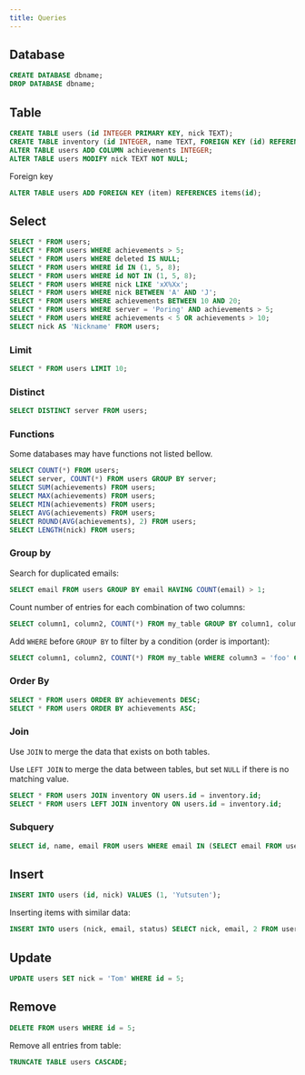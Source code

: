 ```yaml
---
title: Queries
---
```


## Database

```sql
CREATE DATABASE dbname;
DROP DATABASE dbname;
```

## Table

```sql
CREATE TABLE users (id INTEGER PRIMARY KEY, nick TEXT);
CREATE TABLE inventory (id INTEGER, name TEXT, FOREIGN KEY (id) REFERENCES users(id));
ALTER TABLE users ADD COLUMN achievements INTEGER;
ALTER TABLE users MODIFY nick TEXT NOT NULL;
```

Foreign key

```sql
ALTER TABLE users ADD FOREIGN KEY (item) REFERENCES items(id);
```

## Select

```sql
SELECT * FROM users;
SELECT * FROM users WHERE achievements > 5;
SELECT * FROM users WHERE deleted IS NULL;
SELECT * FROM users WHERE id IN (1, 5, 8);
SELECT * FROM users WHERE id NOT IN (1, 5, 8);
SELECT * FROM users WHERE nick LIKE 'xX%Xx';
SELECT * FROM users WHERE nick BETWEEN 'A' AND 'J';
SELECT * FROM users WHERE achievements BETWEEN 10 AND 20;
SELECT * FROM users WHERE server = 'Poring' AND achievements > 5;
SELECT * FROM users WHERE achievements < 5 OR achievements > 10;
SELECT nick AS 'Nickname' FROM users;
```

### Limit

```sql
SELECT * FROM users LIMIT 10;
```

### Distinct

```sql
SELECT DISTINCT server FROM users;
```

### Functions

Some databases may have functions not listed bellow.

```sql
SELECT COUNT(*) FROM users;
SELECT server, COUNT(*) FROM users GROUP BY server;
SELECT SUM(achievements) FROM users;
SELECT MAX(achievements) FROM users;
SELECT MIN(achievements) FROM users;
SELECT AVG(achievements) FROM users;
SELECT ROUND(AVG(achievements), 2) FROM users;
SELECT LENGTH(nick) FROM users;
```

### Group by

Search for duplicated emails:

```sql
SELECT email FROM users GROUP BY email HAVING COUNT(email) > 1;
```

Count number of entries for each combination of two columns:

```sql
SELECT column1, column2, COUNT(*) FROM my_table GROUP BY column1, column2;
```

Add `WHERE` before `GROUP BY` to filter by a condition (order is important):

```sql
SELECT column1, column2, COUNT(*) FROM my_table WHERE column3 = 'foo' GROUP BY column1, column2;
```

### Order By

```sql
SELECT * FROM users ORDER BY achievements DESC;
SELECT * FROM users ORDER BY achievements ASC;
```

### Join

Use `JOIN` to merge the data that exists on both tables.

Use `LEFT JOIN` to merge the data between tables, but set `NULL` if there is no matching value.

```sql
SELECT * FROM users JOIN inventory ON users.id = inventory.id;
SELECT * FROM users LEFT JOIN inventory ON users.id = inventory.id;
```

### Subquery

```sql
SELECT id, name, email FROM users WHERE email IN (SELECT email FROM users GROUP BY email HAVING COUNT(email) > 1)
```

## Insert

```sql
INSERT INTO users (id, nick) VALUES (1, 'Yutsuten');
```

Inserting items with similar data:

```sql
INSERT INTO users (nick, email, status) SELECT nick, email, 2 FROM users WHERE status = 1;
```

## Update

```sql
UPDATE users SET nick = 'Tom' WHERE id = 5;
```

## Remove

```sql
DELETE FROM users WHERE id = 5;
```

Remove all entries from table:

```sql
TRUNCATE TABLE users CASCADE;
```
